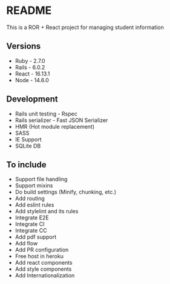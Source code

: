 # README

This is a ROR + React project for managing student information

## Versions

* Ruby - 2.7.0
* Rails - 6.0.2
* React - 16.13.1
* Node - 14.6.0

## Development

* Rails unit testing - Rspec
* Rails serializer - Fast JSON Serializer
* HMR (Hot module replacement)
* SASS
* IE Support
* SQLite DB

## To include

* Support file handling
* Support mixins
* Do build settings (Minify, chunking, etc.)
* Add routing
* Add eslint rules
* Add stylelint and its rules
* Integrate E2E
* Integrate CI
* Integrate CC
* Add pdf support
* Add flow
* Add PR configuration
* Free host in heroku
* Add react components
* Add style components
* Add Internationalization

